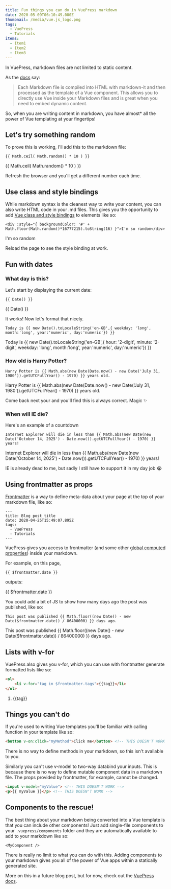 ```yaml
---
title: Fun things you can do in VuePress markdown
date: 2020-05-09T06:10:49.000Z
thumbnail: /media/vue.js_logo.png
tags:
  - VuePress
  - Tutorials
items:
  - Item1
  - Item2
  - Item3
---
```

In VuePress, markdown files are not limited to static content. 

As the [docs](https://vuepress.vuejs.org/guide/#how-it-works) say:

> Each Markdown file is compiled into HTML with markdown-it and then processed as the template of a Vue component. This allows you to directly use Vue inside your Markdown files and is great when you need to embed dynamic content.

So, when you are writing content in markdown, you have almost* all the power of Vue templating at your fingertips!

## Let's try something random

To prove this is working, I'll add this to the markdown file:

```
{{ Math.ceil( Math.random() * 10 ) }}
```

{{ Math.ceil( Math.random() * 10 ) }}

Refresh the browser and you'll get a different number each time. 

## Use class and style bindings

While markdown syntax is the cleanest way to write your content, you can also write HTML code in your .md files. This gives you the opportunity to add [Vue class and style bindings](https://v1.vuejs.org/guide/class-and-style.html) to elements like so:

```
<div :style="{ backgroundColor: '#' + Math.floor(Math.random()*16777215).toString(16) }">I'm so random</div>
```

<div :style="{ backgroundColor: '#' + Math.floor(Math.random()*16777215).toString(16) }">I'm so random</div>

Reload the page to see the style binding at work.

## Fun with dates

### What day is this?

Let's start by displaying the current date:

```
{{ Date() }}
```

{{ Date() }}

It works! Now let's format that nicely.

```
Today is {{ new Date().toLocaleString('en-GB',{ weekday: 'long', month:'long', year:'numeric', day:'numeric'}) }}
```

Today is {{ new Date().toLocaleString('en-GB',{ hour: '2-digit', minute: '2-digit', weekday: 'long', month:'long', year:'numeric', day:'numeric'}) }}

### How old is Harry Potter?

```
Harry Potter is {{ Math.abs(new Date(Date.now() - new Date('July 31, 1980')).getUTCFullYear() - 1970) }} years old.
```

Harry Potter is {{ Math.abs(new Date(Date.now() - new Date('July 31, 1980')).getUTCFullYear() - 1970) }} years old.

Come back next your and you'll find this is always correct. Magic :sparkles:

### When will IE die?
Here's an example of a countdown

```
Internet Explorer will die in less than {{ Math.abs(new Date(new Date('October 14, 2025') - Date.now()).getUTCFullYear() - 1970) }} years!
```

Internet Explorer will die in less than {{ Math.abs(new Date(new Date('October 14, 2025') - Date.now()).getUTCFullYear() - 1970) }} years!

IE is already dead to me, but sadly I still have to support it in my day job :sob:

## Using frontmatter as props

[Frontmatter](https://v1.vuepress.vuejs.org/guide/frontmatter.html) is a way to define meta-data about your page at the top of your markdown file, like so:

```
---
title: Blog post title
date: 2020-04-25T15:49:07.895Z
tags:
  - VuePress
  - Tutorials
---
```

VuePress gives you access to frontmatter (and some other [global computed properties](https://v1.vuepress.vuejs.org/guide/global-computed.html)) inside your markdown.

For example, on this page, 

```
{{ $frontmatter.date }}
```

outputs:

{{ $frontmatter.date }}

You could add a bit of JS to show how many days ago the post was published, like so:

```
This post was published {{ Math.floor((new Date() - new Date($frontmatter.date)) / 86400000) }} days ago.
```

This post was published {{ Math.floor((new Date() - new Date($frontmatter.date)) / 86400000) }} days ago.

## Lists with v-for

VuePress also gives you v-for, which you can use with frontmatter generate formatted lists like so:

``` html
<ol>
    <li v-for="tag in $frontmatter.tags">{{tag}}</li>
</ol>
```

<ol>
    <li v-for="tag in $frontmatter.tags">{{tag}}</li>
</ol>

## Things you can't do

If you're used to writing Vue templates you'll be familiar with calling function in your template like so:

``` html
<button v-on:click="myMethod">Click me</button> <!-- THIS DOESN'T WORK -->
```

There is no way to define methods in your markdown, so this isn't available to you. 

Similarly you can't use v-model to two-way databind your inputs. This is because there is no way to define mutable component data in a markdown file. The props provided by frontmatter, for example, cannot be changed.

``` html
<input v-model="myValue"> <!-- THIS DOESN'T WORK -->
<p>{{ myValue }}</p> <!-- THIS DOESN'T WORK -->
```

## Components to the rescue!

The best thing about your markdown being converted into a Vue template is that you can include other components! Just add single-file components to your `.vuepress/components` folder and they are automatically available to add to your markdown like so:

```
<MyComponent />
```

There is really no limit to what you can do with this. Adding components to your markdown gives you all of the power of Vue apps within a statically generated site. 

More on this in a future blog post, but for now, check out the [VuePress docs](https://vuepress.vuejs.org/guide/using-vue.html#using-components).

<TinyLetter />